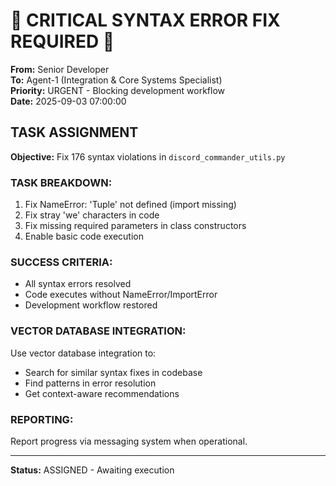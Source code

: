 # 🚨 CRITICAL SYNTAX ERROR FIX REQUIRED 🚨

**From:** Senior Developer  
**To:** Agent-1 (Integration & Core Systems Specialist)  
**Priority:** URGENT - Blocking development workflow  
**Date:** 2025-09-03 07:00:00

## TASK ASSIGNMENT

**Objective:** Fix 176 syntax violations in `discord_commander_utils.py`

### TASK BREAKDOWN:
1. Fix NameError: 'Tuple' not defined (import missing)
2. Fix stray 'we' characters in code  
3. Fix missing required parameters in class constructors
4. Enable basic code execution

### SUCCESS CRITERIA:
- All syntax errors resolved
- Code executes without NameError/ImportError
- Development workflow restored

### VECTOR DATABASE INTEGRATION:
Use vector database integration to:
- Search for similar syntax fixes in codebase
- Find patterns in error resolution
- Get context-aware recommendations

### REPORTING:
Report progress via messaging system when operational.

---
**Status:** ASSIGNED - Awaiting execution

